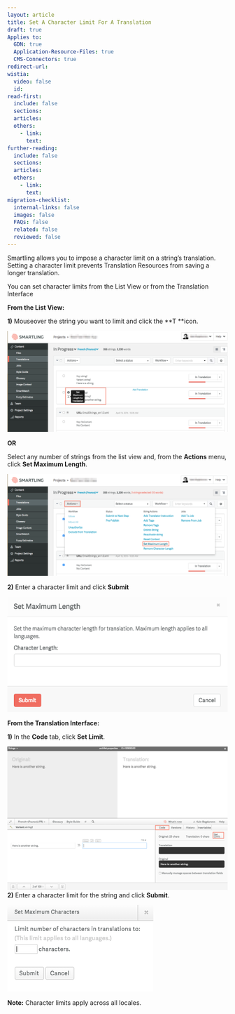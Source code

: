 ```yaml
---
layout: article
title: Set A Character Limit For A Translation
draft: true
Applies to:
  GDN: true
  Application-Resource-Files: true
  CMS-Connectors: true
redirect-url:
wistia:
  video: false
  id:
read-first:
  include: false
  sections:
  articles:
  others:
    - link:
      text:
further-reading:
  include: false
  sections:
  articles:
  others:
    - link:
      text:
migration-checklist:
  internal-links: false
  images: false
  FAQs: false
  related: false
  reviewed: false
---
```



Smartling allows you to impose a character limit on a string’s translation. Setting a character limit prevents Translation Resources from saving a longer translation.

You can set character limits from the List View or from the Translation Interface

**From the List View:**

**1)** Mouseover the string you want to limit and click the **T&nbsp;**icon.

![](/uploads/versions/setcharacterlimit1---x----1226-560x---.png)

**OR**

Select any number of strings from the list view and, from the **Actions** menu, click **Set Maximum Length**.

![](/uploads/versions/setcharacterlimit---x----1228-565x---.png)

**2)** Enter a character limit and click **Submit**

![](/uploads/versions/characterlimit3---x----573-298x---.png)

**From the Translation Interface:**

**1)** In the **Code** tab, click **Set Limit**.

![](/uploads/versions/characterlimit4---x----1181-768x---.png)**2)** Enter a character limit for the string and click **Submit**.

![](/uploads/versions/characterlimit5---x----334-197x---.png)

**Note:** Character limits apply across all locales.